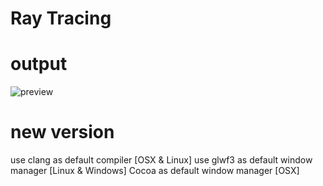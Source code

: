 Ray Tracing
==========

# output
![preview](./output/2019-6-20.jpg)

# new version
use clang as default compiler [OSX & Linux]
use glwf3 as default window manager [Linux & Windows]
Cocoa as default window manager [OSX]


